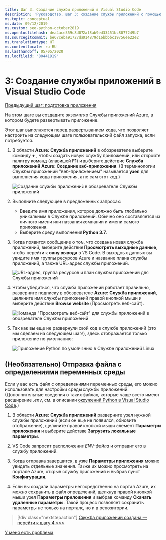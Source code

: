 ```yaml
---
title: Шаг 3. Создание службы приложений в Visual Studio Code
description: 'Руководство, шаг 3: создание службы приложений с помощью расширения VS Code.'
ms.topic: conceptual
ms.date: 09/12/2019
ms.custom: seo-python-october2019
ms.openlocfilehash: dea4ace359c8d072af8ab9ed33451bc8077249b7
ms.sourcegitcommit: be67ceba91727da014879d16bbbbc19756ee22e2
ms.translationtype: HT
ms.contentlocale: ru-RU
ms.lasthandoff: 05/05/2020
ms.locfileid: "80441919"
---
```

# <a name="3-create-the-app-service-from-visual-studio-code"></a>3: Создание службы приложений в Visual Studio Code

[Предыдущий шаг: подготовка приложения](tutorial-deploy-app-service-on-linux-02.md)

На этом шаге вы создадите экземпляр Службы приложений Azure, в котором будете развертывать приложение.

Этот шаг выполняется перед развертыванием кода, что позволяет настроить на следующем шаге пользовательский файл запуска, если потребуется.

1. В области **Azure: Служба приложений** в обозревателе выберите команду **+** , чтобы создать новую службу приложений, или откройте палитру команд (клавишей **F1**) и выберите действие **Служба приложений Azure: Создание веб-приложения**. (В терминологии Службы приложений "веб-приложением" называется **узел** для выполнения кода приложения, а не сам этот код.)

    ![Создание службы приложений в обозревателе Службы приложений](media/deploy-azure/create-new-app-service-in-app-service-explorer.png)

1. Выполните следующее в предложенных запросах:

    - Введите имя приложения, которое должно быть глобально уникальным в Службе приложений. Обычно оно составляется из личного имени или названия компании и имени самого приложения.
    - Выберите среду выполнения **Python 3.7**.

1. Когда появится сообщение о том, что создана новая служба приложений, выберите действие **Просмотреть выходные данные**, чтобы перейти к **окну вывода** в VS Code. В выходных данных вы увидите имя группы ресурсов Azure и название плана службы приложений, а также URL-адрес службы приложений.

    ![URL-адрес, группа ресурсов и план службы приложений для Службы приложений](media/deploy-azure/url-for-your-new-app-service-and-resource-group-and-plan.png)

1. Чтобы убедиться, что служба приложений работает правильно, разверните подписку в обозревателе **Azure: Служба приложений**, щелкните имя службы приложений правой кнопкой мыши и выберите действие **Browse website** (Просмотреть веб-сайт).

    ![Команда "Просмотреть веб-сайт" для службы приложений в обозревателе Службы приложений](media/deploy-azure/select-command-to-browse-website-in-app-service.png)

1. Так как вы еще не развернули свой код в службе приложений (это мы сделаем на следующем шаге), здесь отображается только приложение по умолчанию:

    ![Приложение Python по умолчанию в Службе приложений Linux](media/deploy-azure/default-python-app-on-app-service-on-linux.png)

## <a name="optional-upload-an-environment-variable-definitions-file"></a>(Необязательно) Отправка файла с определениями переменных среды

Если у вас есть файл с определениями переменных среды, его можно использовать для настройки среды службы приложений. (Дополнительные сведения о таких файлах, которые чаще всего имеют расширение *.env*, см. в описании [окружений Python в Visual Studio Code](https://code.visualstudio.com/docs/python/environments#environment-variable-definitions-file).)

1. В области **Azure: Служба приложений** разверните узел нужной службы приложений (если он еще не появился, обновите отображение), щелкните правой кнопкой мыши элемент **Параметры приложения** и выберите действие **Загрузить локальные параметры**.

1. VS Code запросит расположение *ENV-файла* и отправит его в службу приложений.

1. Когда отправка завершится, в узле **Параметры приложения** можно увидеть отдельные значения. Также их можно просмотреть на портале Azure, открыв службу приложений и выбрав пункт **Конфигурация**.

1. Если вы создали параметры непосредственно на портал Azure, их можно сохранить в файл определений, щелкнув правой кнопкой мыши узел **Параметры приложения** и выбрав команду **Скачать удаленные параметры**. Такой процесс позволяет сохранить параметры не только на портале, но и в репозитории.

> [!div class="nextstepaction"]
> [Служба приложений создана — перейти к шагу 4 >>>](tutorial-deploy-app-service-on-linux-04.md)

[У меня есть проблема](https://www.research.net/r/PWZWZ52?tutorial=vscode-appservice-python&step=03-create-app-service)
